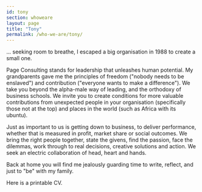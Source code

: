 ```yaml
---
id: tony
section: whoweare
layout: page
title: "Tony"
permalink: /who-we-are/tony/
---
```


... seeking room to breathe, I escaped a big organisation in 1988 to create a small one.

Page Consulting stands for leadership that unleashes human potential. My grandparents gave me the principles of freedom ("nobody needs to be enslaved") and contribution ("everyone wants to make a difference"). We take you beyond the alpha-male way of leading, and the orthodoxy of business schools. We invite you to create conditions for more valuable contributions from unexpected people in your organisation (specifically those not at the top) and places in the world (such as Africa with its ubuntu).

Just as important to us is getting down to business, to deliver performance, whether that is measured in profit, market share or social outcomes. We bring the right people together, state the givens, find the passion, face the dilemmas, work through to real decisions, creative solutions and action. We seek an electric collaboration of head, heart and hands.

Back at home you will find me jealously guarding time to write, reflect, and just to "be" with my family.

Here is a printable CV.